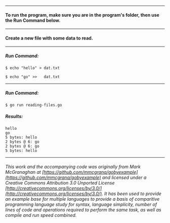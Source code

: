 ___
#### To run the program, make sure you are in the program's folder, then use the Run Command below.
___
#### Create a new file with some data to read.
___
##### Run Command:

`$ echo "hello" > dat.txt`

`$ echo "go" >>   dat.txt`

___
##### Run Command:

`$ go run reading-files.go`

##### Results:
```
hello
go
5 bytes: hello
2 bytes @ 6: go
2 bytes @ 6: go
5 bytes: hello
```
___
###### This work and the accompanying code was originally from Mark McGranaghan at [https://github.com/mmcgrana/gobyexample](https://github.com/mmcgrana/gobyexample) and licensed under a Creative Commons Attribution 3.0 Unported License [http://creativecommons.org/licenses/by/3.0/](http://creativecommons.org/licenses/by/3.0/). It has been used to provide an example base for multiple languages to provide a basis of comparitive programming language study for syntax, language simplicity, number of lines of code and operations required to perform the same task, as well as compile and run speed combined.